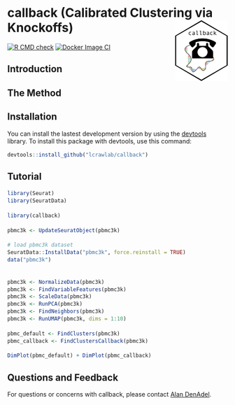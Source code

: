 # callback (Calibrated Clustering via Knockoffs) <img src="man/figures/callback_logo.png" align="right" alt="" width="120"/>


[![R CMD check](https://github.com/lcrawlab/PCKnockoffs/actions/workflows/check-standard.yml/badge.svg)](https://github.com/lcrawlab/PCKnockoffs/actions/workflows/check-standard.yml)
[![Docker Image CI](https://github.com/lcrawlab/PCKnockoffs/actions/workflows/docker-image.yml/badge.svg)](https://github.com/lcrawlab/PCKnockoffs/actions/workflows/docker-image.yml)


## Introduction

## The Method

## Installation

You can install the lastest development version by using the [devtools](https://CRAN.R-project.org/package=devtools) library. To install this package with devtools, use this command:

```r
devtools::install_github("lcrawlab/callback")
```


## Tutorial

```r
library(Seurat)
library(SeuratData)

library(callback)

pbmc3k <- UpdateSeuratObject(pbmc3k)

# load pbmc3k dataset
SeuratData::InstallData("pbmc3k", force.reinstall = TRUE)
data("pbmc3k")


pbmc3k <- NormalizeData(pbmc3k)
pbmc3k <- FindVariableFeatures(pbmc3k)
pbmc3k <- ScaleData(pbmc3k)
pbmc3k <- RunPCA(pbmc3k)
pbmc3k <- FindNeighbors(pbmc3k)
pbmc3k <- RunUMAP(pbmc3k, dims = 1:10)

pbmc_default <- FindClusters(pbmc3k)
pbmc_callback <- FindClustersCallback(pbmc3k)

DimPlot(pbmc_default) + DimPlot(pbmc_callback)
```

## Questions and Feedback
For questions or concerns with callback, please contact
[Alan DenAdel](mailto:alan_denadel@brown.edu).



